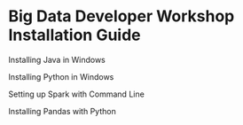 # Big Data Developer Workshop Installation Guide

Installing Java in Windows

Installing Python in Windows

Setting up Spark with Command Line

Installing Pandas with Python


